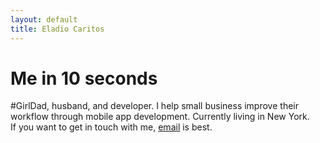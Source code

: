 ```yaml
---
layout: default
title: Eladio Caritos
---
```


<div id="home">
<h1>Me in 10 seconds</h1>
#GirlDad, husband, and developer.   I help small business improve their workflow through mobile
 app development.  Currently living in New York.
<br/>
If you want to get in touch with me, <a href="mailto:eladio@caritos.com">email</a> is best.
</div>
